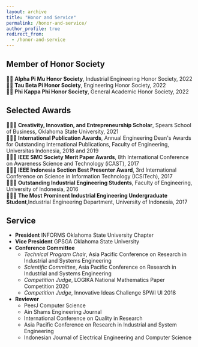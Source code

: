 ```yaml
---
layout: archive
title: "Honor and Service"
permalink: /honor-and-service/
author_profile: true
redirect_from:
  - /honor-and-service
---
```


Member of Honor Society
------
🤵🏻 **Alpha Pi Mu Honor Society**, Industrial Engineering Honor Society, 2022\
🤵🏻 **Tau Beta Pi Honor Society**, Engineering Honor Society, 2022\
🤵🏻 **Phi Kappa Phi Honor Society**, General Academic Honor Society, 2022

Selected Awards
------
👨🏻‍🎓 **Creativity, Innovation, and Entrepreneurship Scholar**, Spears School of Business, Oklahoma State University, 2021\
👨🏻‍⚖️ **International Publication Awards**, Annual Engineering Dean's Awards for Outstanding International Publications, Faculty of Engineering, Universitas Indonesia, 2018 and 2019\
👨🏻‍🔬 **IEEE SMC Society Merit Paper Awards**, 8th International Conference on Awareness Science and Technology (iCAST), 2017\
👨🏻‍🏫 **IEEE Indonesia Section Best Presenter Award**, 3rd International Conference on Science in Information Technology (ICSITech), 2017\
👨🏻‍🎓 **Outstanding Industrial Engineering Students**, Faculty of Engineering, University of Indonesia, 2016\
👨🏻‍🎓 **The Most Prominent Industrial Engineering Undergraduate Student**,Industrial Engineering Department, University of Indonesia, 2017



Service
------
- **President** INFORMS Oklahoma State University Chapter 
- **Vice President** GPSGA Oklahoma State University
- **Conference Committee**
  - *Technical Program Chair*, Asia Pacific Conference on Research in Industrial and Systems Engineering
  - *Scientific Committee*, Asia Pacific Conference on Research in Industrial and Systems Engineering
  - *Competition Judge*, LOGIKA National Mathematics Paper Competition 2020
  - *Competition Judge*, Innovative Ideas Challenge SPWI UI 2018
- **Reviewer** 
  - PeerJ Computer Science
  - Ain Shams Engineering Journal
  - International Conference on Quality in Research
  - Asia Pacific Conference on Research in Industrial and System Engineering
  - Indonesian Journal of Electrical Engineering and Computer Science